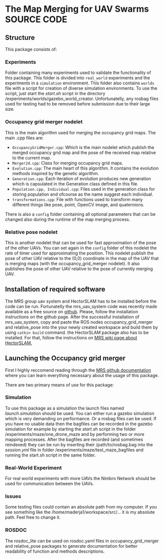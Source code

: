 # The Map Merging for UAV Swarms SOURCE CODE

## Structure
This package consists of:

### Experiments
Folder containing many experiments used to validate the functionality of this package. This folder is divided into `real_world` experiments and the experiments in a `simulation` environment.
This folder also contains `worlds` file with a script for creation of diverse simulation environments. To use the script, just start the *start.sh* script in the directory /experiments/worlds/gazebo_world_creator. 
Unfortunatelly, any rosbag files used for testing had to be removed before submission due to their large size.

### Occupancy grid merger nodelet
This is the main algorithm used for merging the occupancy grid maps. The main .cpp files are:
* `OccupancyGridMerger.cpp`: Which is the main nodelet which publish the merged occupancy grid map and the pose of the received map relative to the current map.
* `Merger2d.cpp`: Class for merging occupancy grid maps.
* `Evolution.cpp`: The main heart of this algorithm. It contains the evolution methods inspired by the genetic algorithm.
* `Generation.cpp`: Each iteration of evolution produces new generation which is capsulated in the Generation class defined in this file.
* `Population.cpp, Individual.cpp`: Files used in the generation class for storing population and ofcourse as the name suggest each individual.
* `transformations.cpp`: File with functions used to transform many different things like pose, point, OpenCV image, and quaternions.

There is also a `config` folder containing all optional parameters that can be changed also during the runtime of the map merging process.

### Relative pose nodelet
This is another nodelet that can be used for fast approximation of the pose of the other UAVs.
You can set again in the `config` folder of this nodelet the rate of timer used for approximating the position. 
This nodelet publish the pose of other UAV relative to the (0,0) coordinate in the map of the UAV that is merging maps (with the occupancy_grid_merger nodelet).
It also publishes the pose of other UAV relative to the pose of currently merging UAV.

## Installation of required software
The MRS group uav system and HectorSLAM has to be installed before the code can be run. Fortunatelly the mrs_uav_system code was recently made available as a free source on [github](https://github.com/ctu-mrs/mrs_uav_system). Please, follow the installation instructions on the github page.
After the successful installation of mrs_uav_system, copy and paste the ROS nodes occupancy_grid_merger and relative_pose into the your newly created workspace and build them by using `catkin build` command. the HectorSLAM package also has to be installed. For that, follow the instructions on [MRS wiki page about HectorSLAM.](https://ctu-mrs.github.io/docs/software/hector_slam.html)

## Launching the Occupancy grid merger
First I highly reccomend reading through the [MRS github documentation](https://ctu-mrs.github.io/docs/simulation/howto.html) where you can learn everything necessary about the usage of this package. 

There are two primary means of use for this package:
### Simulation
To use this package as a simulation the launch files named *launch.simulation* should be used. You can either run a gazebo simulation which is very demanding on performance. Or a rosbag files can be used. If you have no usable data then the bagfiles can be recorded in the gazebo simulation for example by starting the *start.sh* script in the folder /experiments/maze/one_drone_maze and by performing two or more mapping processes. After the bagfiles are recorded (and sometimes reindexed) they can be run by inserting their /path/to/rosbag.bag into the *session.yml* file in folder /experiments/maze/test_maze_bagfiles and running the start.sh script in the same folder.

### Real-World Experiment
For real world experiments with more UAVs the Nimbro Network should be used for communication between the UAVs. 

### Issues
Some testing files could contain an absolute path from my computer. If you see something like the /home/maderja1/workspace/src/... it is my absolute path. Feel free to change it.

### ROSDOC
The rosdoc_lite can be used on rosdoc.yaml files in occupancy_grid_merger and relative_pose packages to generate documentation for better readability of function and methods descriptions.
